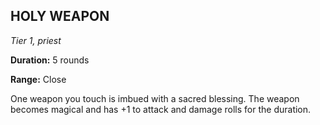 ## HOLY WEAPON

_Tier 1, priest_

**Duration:** 5 rounds

**Range:** Close

One weapon you touch is imbued with a sacred blessing. The weapon becomes magical and has +1 to attack and damage rolls for the duration.

